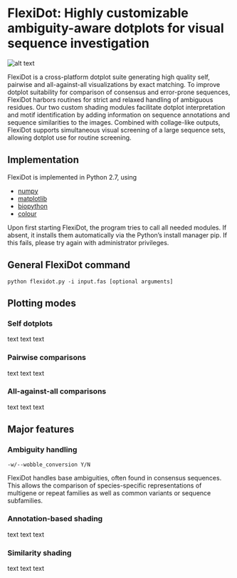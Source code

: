 # FlexiDot: Highly customizable ambiguity-aware dotplots for visual sequence investigation

![alt text](https://github.com/molbio-dresden/flexidot/blob/master/images/Selfdotplots_banner.png "FlexiDot self dotplots")


FlexiDot is a cross-platform dotplot suite generating high quality self, pairwise and all-against-all visualizations by exact matching. To improve dotplot suitability for comparison of consensus and error-prone sequences, FlexiDot harbors routines for strict and relaxed handling of ambiguous residues. Our two custom shading modules facilitate dotplot interpretation and motif identification by adding information on sequence annotations and sequence similarities to the images. Combined with collage-like outputs, FlexiDot supports simultaneous visual screening of a large sequence sets, allowing dotplot use for routine screening.

## Implementation

FlexiDot is implemented in Python 2.7, using 

* [numpy](https://pypi.python.org/pypi/numpy)
* [matplotlib](https://pypi.python.org/pypi/matplotlib)
* [biopython](https://pypi.python.org/pypi/biopython)
* [colour](https://pypi.python.org/pypi/colour)

Upon first starting FlexiDot, the program tries to call all needed modules. If absent, it installs them automatically via the Python’s install manager pip. If this fails, please try again with administrator privileges.

## General FlexiDot command

`python flexidot.py -i input.fas [optional arguments]`

## Plotting modes

### Self dotplots

text text text

### Pairwise comparisons

text text text

### All-against-all comparisons

text text text

## Major features

### Ambiguity handling

`-w/--wobble_conversion Y/N`

FlexiDot handles base ambiguities, often found in consensus sequences. This allows the comparison of species-specific representations of multigene or repeat families as well as common variants or sequence subfamilies. 




### Annotation-based shading

text text text

### Similarity shading

text text text

